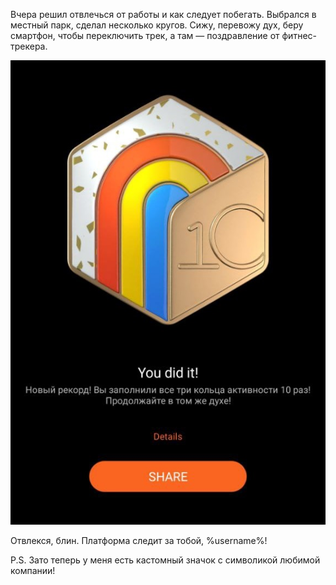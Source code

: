 ﻿Вчера решил отвлечься от работы и как следует побегать. Выбрался в местный парк, сделал несколько кругов. Сижу, перевожу дух, беру смартфон, чтобы переключить трек, а там — поздравление от фитнес-трекера.

![Ой, привет!](hi.jpg)

Отвлекся, блин. Платформа следит за тобой, %username%!

P.S. Зато теперь у меня есть кастомный значок с символикой любимой компании!